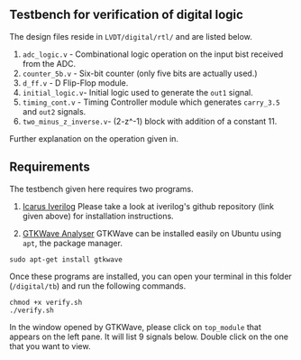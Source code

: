 ## Testbench for verification of digital logic

The design files reside in `LVDT/digital/rtl/` and are listed below.

1. `adc_logic.v` - Combinational logic operation on the input bist received from the ADC.
2. `counter_5b.v` - Six-bit counter (only five bits are actually used.)
3. `d_ff.v` - D Flip-Flop module.
4. `initial_logic.v`- Initial logic used to generate the `out1` signal.
5. `timing_cont.v` - Timing Controller module which generates `carry_3.5` and `out2` signals.
6. `two_minus_z_inverse.v`- (2-z^-1) block with addition of a constant 11.

Further explanation on the operation given in.

## Requirements

The testbench given here requires two programs.

1. [Icarus Iverilog](https://github.com/steveicarus/iverilog)
    Please take a look at iverilog's github repository (link given above) for installation instructions.

2. [GTKWave Analyser](http://gtkwave.sourceforge.net/)
    GTKWave can be installed easily on Ubuntu using `apt`, the package manager.

```
sudo apt-get install gtkwave
```

Once these programs are installed, you can open your terminal in this folder (`/digital/tb`) and run the following commands.

```
chmod +x verify.sh
./verify.sh
```

In the window opened by GTKWave, please click on `top_module` that appears on the left pane.
It will list 9 signals below. Double click on the one that you want to view.

